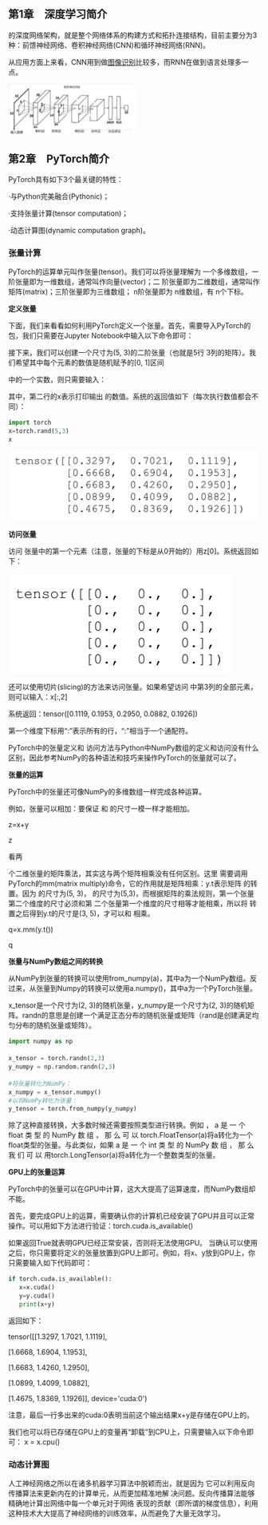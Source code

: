## **第1章　深度学习简介**

的深度网络架构，就是整个网络体系的构建方式和拓扑连接结构，目前主要分为3种：前馈神经网络、卷积神经网络(CNN)和循环神经网络(RNN)。

从应用方面上来看，CNN用到做[图像识别](https://so.csdn.net/so/search?q=图像识别&spm=1001.2101.3001.7020)比较多，而RNN在做到语言处理多一点。

<img src=".asserts/image-20240724105438830.png" alt="image-20240724105438830" style="zoom: 25%;" />





## **第2章　PyTorch简介**

PyTorch具有如下3个最关键的特性：

·与Python完美融合(Pythonic)；

·支持张量计算(tensor computation)；

·动态计算图(dynamic computation graph)。



### **张量计算**

PyTorch的运算单元叫作张量(tensor)。我们可以将张量理解为 一个多维数组，一阶张量即为一维数组，通常叫作向量(vector)；二 阶张量即为二维数组，通常叫作矩阵(matrix)；三阶张量即为三维数组； n阶张量即为 n维数组，有 n个下标。



**定义张量**

下面，我们来看看如何利用PyTorch定义一个张量。首先，需要导入PyTorch的包，我们只需要在Jupyter Notebook中输入以下命令即可：

接下来，我们可以创建一个尺寸为(5, 3)的二阶张量（也就是5行 3列的矩阵）。我们希望其中每个元素的数值是随机赋予的[0, 1]区间

中的一个实数，则只需要输入：

其中，第二行的x表示打印输出 的数值。系统的返回值如下（每次执行数值都会不同）：

```python
import torch
x=torch.rand(5,3)
x

```

<img src=".asserts/image-20240724111238901.png" alt="image-20240724111238901" style="zoom:50%;" />



**访问张量**

访问 张量中的第一个元素（注意，张量的下标是从0开始的）用z[0]。系统返回如下：

<img src=".asserts/image-20240724111451244.png" alt="image-20240724111451244" style="zoom:50%;" />

还可以使用切片(slicing)的方法来访问张量。如果希望访问 中第3列的全部元素，则可以输入：x[:,2]

系统返回：tensor([0.1119, 0.1953, 0.2950, 0.0882, 0.1926])

第一个维度下标用“:”表示所有的行，“:”相当于一个通配符。

PyTorch中的张量定义和 访问方法与Python中NumPy数组的定义和访问没有什么区别，因此参考NumPy的各种语法和技巧来操作PyTorch的张量就可以了。



**张量的运算**

PyTorch中的张量还可像NumPy的多维数组一样完成各种运算。

例如，张量可以相加：要保证 和 的尺寸一模一样才能相加。

z=x+y

z

看两 

个二维张量的矩阵乘法，其实这与两个矩阵相乘没有任何区别。这里 需要调用PyTorch的mm(matrix multiply)命令，它的作用就是矩阵相乘：y.t表示矩阵 的转置。因为 的尺寸为(5, 3)， 的尺寸为(5,3)，而根据矩阵的乘法规则，第一个张量第二个维度的尺寸必须和第 二个张量第一个维度的尺寸相等才能相乘，所以将 转置之后得到y.t的尺寸是(3, 5)，才可以和 相乘。

q=x.mm(y.t())

q



**张量与NumPy数组之间的转换**

从NumPy到张量的转换可以使用from_numpy(a)，其中a为一个NumPy数组。反过来，从张量到Numpy的转换可以使用a.numpy()，其中a为一个PyTorch张量。

x_tensor是一个尺寸为(2, 3)的随机张量，y_numpy是一个尺寸为(2, 3)的随机矩阵。randn的意思是创建一个满足正态分布的随机张量或矩阵（rand是创建满足均匀分布的随机张量或矩阵）。

```python
import numpy as np

x_tensor = torch.randn(2,3)
y_numpy = np.random.randn(2,3)

#将张量转化为NumPy：
x_numpy = x_tensor.numpy()
#以将NumPy转化为张量：
y_tensor = torch.from_numpy(y_numpy)
```

除了这种直接转换，大多数时候还需要按照类型进行转换。例如 ， a 是 一 个 float 类 型 的 NumPy 数 组 ， 那 么 可 以 torch.FloatTensor(a)将a转化为一个float类型的张量。与此类似，如果 a 是 一 个 int 类 型 的 NumPy 数 组 ， 那 么 我 们 可 以 用torch.LongTensor(a)将a转化为一个整数类型的张量。



**GPU上的张量运算**

PyTorch中的张量可以在GPU中计算，这大大提高了运算速度，而NumPy数组却不能。

首先，要完成GPU上的运算，需要确认你的计算机已经安装了GPU并且可以正常操作。可以用如下方法进行验证：torch.cuda.is_available()

如果返回True就表明GPU已经正常安装，否则将无法使用GPU。 当确认可以使用之后，你只需要将定义的张量放置到GPU上即可。例如，将x、y放到GPU上，你只需要输入如下代码即可：

```python
if torch.cuda.is_available():
   x=x.cuda()
   y=y.cuda()
   print(x+y)
```

返回如下：

tensor([[1.3297, 1.7021, 1.1119],

 [1.6668, 1.6904, 1.1953],

 [1.6683, 1.4260, 1.2950],

 [1.0899, 1.4099, 1.0882],

 [1.4675, 1.8369, 1.1926]], device='cuda:0')

注意，最后一行多出来的cuda:0表明当前这个输出结果x+y是存储在GPU上的。

我们也可以将已存储在GPU上的变量再“卸载”到CPU上，只需要输入以下命令即可： x = x.cpu()



### **动态计算图**

人工神经网络之所以在诸多机器学习算法中脱颖而出，就是因为 它可以利用反向传播算法来更新内在的计算单元，从而更加精准地解 决问题。反向传播算法能够精确地计算出网络中每一个单元对于网络 表现的贡献（即所谓的梯度信息），利用这种技术大大提高了神经网络的训练效率，从而避免了大量无效学习。


























